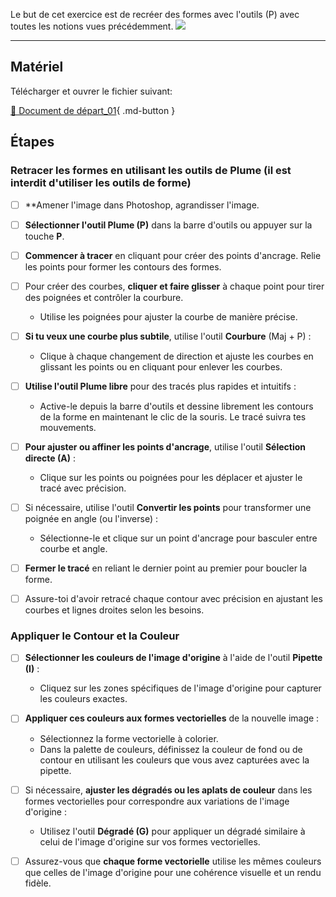 <style>.md-footer{display:none;}</style>

Le but de cet exercice est de recréer des formes avec l'outils (P) avec toutes les notions vues précédemment. 
![](../assets/image/14_vecteur_chat.jpg)
***

## Matériel

Télécharger et ouvrer le fichier suivant:

[📁 Document de départ_01](../assets/image/14_vecteur_chat.jpg){ .md-button }   <br>   


## Étapes

### Retracer les formes en utilisant les outils de Plume (il est interdit d'utiliser les outils de forme)

- [ ] **Amener l'image dans Photoshop, agrandisser l'image. 
- [ ] **Sélectionner l'outil Plume (P)** dans la barre d'outils ou appuyer sur la touche **P**.
- [ ] **Commencer à tracer** en cliquant pour créer des points d'ancrage. Relie les points pour former les contours des formes.
- [ ] Pour créer des courbes, **cliquer et faire glisser** à chaque point pour tirer des poignées et contrôler la courbure.
  - Utilise les poignées pour ajuster la courbe de manière précise.
- [ ] **Si tu veux une courbe plus subtile**, utilise l'outil **Courbure** (Maj + P) :
  - Clique à chaque changement de direction et ajuste les courbes en glissant les points ou en cliquant pour enlever les courbes.
- [ ] **Utilise l'outil Plume libre** pour des tracés plus rapides et intuitifs :
  - Active-le depuis la barre d'outils et dessine librement les contours de la forme en maintenant le clic de la souris. Le tracé suivra tes mouvements.
- [ ] **Pour ajuster ou affiner les points d'ancrage**, utilise l'outil **Sélection directe (A)** :
  - Clique sur les points ou poignées pour les déplacer et ajuster le tracé avec précision.
- [ ] Si nécessaire, utilise l'outil **Convertir les points** pour transformer une poignée en angle (ou l'inverse) :
  - Sélectionne-le et clique sur un point d'ancrage pour basculer entre courbe et angle.
- [ ] **Fermer le tracé** en reliant le dernier point au premier pour boucler la forme.
- [ ] Assure-toi d'avoir retracé chaque contour avec précision en ajustant les courbes et lignes droites selon les besoins.


### Appliquer le Contour et la Couleur
- [ ] **Sélectionner les couleurs de l'image d'origine** à l'aide de l'outil **Pipette (I)** :
  - Cliquez sur les zones spécifiques de l'image d'origine pour capturer les couleurs exactes.
- [ ] **Appliquer ces couleurs aux formes vectorielles** de la nouvelle image :
  - Sélectionnez la forme vectorielle à colorier.
  - Dans la palette de couleurs, définissez la couleur de fond ou de contour en utilisant les couleurs que vous avez capturées avec la pipette.
- [ ] Si nécessaire, **ajuster les dégradés ou les aplats de couleur** dans les formes vectorielles pour correspondre aux variations de l'image d'origine :
  - Utilisez l'outil **Dégradé (G)** pour appliquer un dégradé similaire à celui de l'image d'origine sur vos formes vectorielles.
- [ ] Assurez-vous que **chaque forme vectorielle** utilise les mêmes couleurs que celles de l'image d'origine pour une cohérence visuelle et un rendu fidèle.

